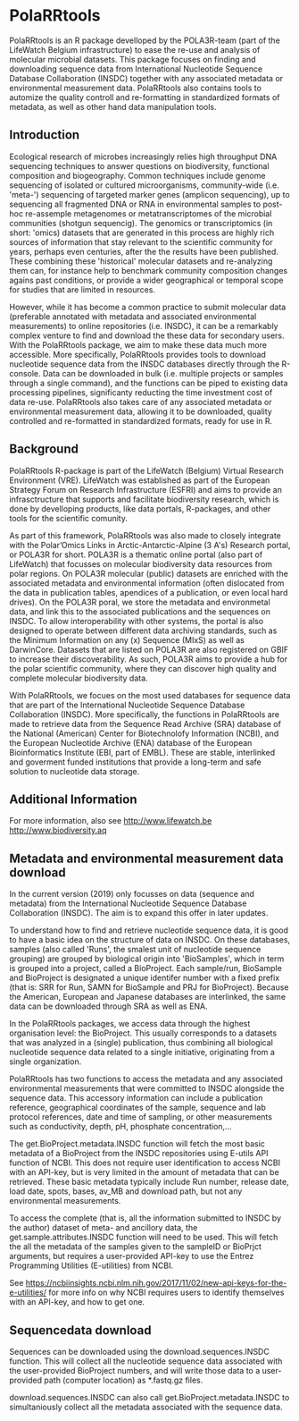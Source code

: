 # PolaRRtools

PolaRRtools is an R package develloped by the POLA3R-team (part of the LifeWatch Belgium infrastructure) to ease the re-use and analysis of molecular microbial datasets. This package focuses on finding and downloading sequence data from International Nucleotide Sequence Database Collaboration (INSDC) together with any associated metadata or environmental measurement data. PolaRRtools also contains tools to automize the quality controll and re-formatting in standardized formats of metadata, as well as other hand data manipulation tools.

## Introduction
Ecological research of microbes increasingly relies high throughput DNA sequencing techniques to answer questions on biodiversity, functional composition and biogeography. Common techniques include genome sequencing of isolated or cultured microorganisms, community-wide (i.e. 'meta-') sequencing of targeted marker genes (amplicon sequencing), up to sequencing all fragmented DNA or RNA in environmental samples to post-hoc re-assemple metagenomes or metatranscriptomes of the microbial communities (shotgun sequencig). The genomics or transcriptomics (in short: 'omics) datasets that are generated in this process are highly rich sources of information that stay relevant to the scientific community for years, perhaps even centuries, after the the results have been published. These combining these 'historical' molecular datasets and re-analyzing them can, for instance help to benchmark community composition changes agains past conditions, or provide a wider geographical or temporal scope for studies that are limited in resources. 

However, while it has become a common practice to submit molecular data (preferable annotated with metadata and associated environmental measurements) to online repositories (i.e. INSDC), it can be a remarkably complex venture to find and download the these data for secondary users. With the PolaRRtools package, we aim to make these data much more accessible. More specifically, PolaRRtools provides tools to download nucleotide sequence data from the INSDC databases directly through the R-console. Data can be downloaded in bulk (i.e. multiple projects or samples through a single command), and the functions can be piped to existing data processing pipelines, significanty reducting the time investment cost of data re-use. PolaRRtools also takes care of any associated metadata or environmental measurement data, allowing it to be downloaded, quality controlled and re-formatted in standardized formats, ready for use in R.

## Background
PolaRRtools R-package is part of the LifeWatch (Belgium) Virtual Research Environment (VRE). LifeWatch was established as part of the European Strategy Forum on Research Infrastructure (ESFRI) and aims to provide an infrasctructure that supports and facilitate biodiversity research, which is done by develloping products, like data portals, R-packages, and other tools for the scientific comunity.

As part of this framework, PolaRRtools was also made to closely integrate with the Polar’Omics Links in Arctic-Antarctic-Alpine (3 A's) Research portal, or POLA3R for short. POLA3R is a thematic online portal (also part of LifeWatch) that focusses on molecular biodiversity data resources from polar regions. On POLA3R molecular (public) datasets are enriched with the associated metadata and environmental information (often dislocated from the data in publication tables, apendices of a publication, or even local hard drives). On the POLA3R poral, we store the metadata and environmetal data, and link this to the associated publications and the sequences on INSDC. To allow interoperability with other systems, the portal is also designed to operate between different data archiving standards, such as the Minimum Information on any (x) Sequence (MIxS) as well as DarwinCore. Datasets that are listed on POLA3R are also registered on GBIF to increase their discoverability. As such, POLA3R aims to provide a hub for the polar scientific community, where they can discover high quality and complete molecular biodiversity data.

With PolaRRtools, we focues on the most used databases for sequence data that are part of the International Nucleotide Sequence Database Collaboration (INSDC). More specifically, the functions in PolaRRtools are made to retrieve data from the Sequence Read Archive (SRA) database of the National (American) Center for Biotechnolofy Information (NCBI), and the European Nucleotide Archive (ENA) database of the European Bioinformatics Institute (EBI, part of EMBL). These are stable, interlinked and goverment funded institutions that provide a long-term and safe solution to nucleotide data storage. 

## Additional Information
For more information, also see 
http://www.lifewatch.be
http://www.biodiversity.aq

## Metadata and environmental measurement data download
In the current version (2019) only focusses on data (sequence and metadata) from the International Nucleotide Sequence Database Collaboration (INSDC). The aim is to expand this offer in later updates.

To understand how to find and retrieve nucleotide sequence data, it is good to have a basic idea on the structure of data on  INSDC. On these databases, samples (also called 'Runs', the smalest unit of nucleotide sequence grouping) are grouped by biological origin into 'BioSamples', which in term is grouped into a project, called a BioProject. Each sample/run, BioSample and BioProject is designated a unique identifer number with a fixed prefix (that is: SRR for Run, SAMN for BioSample and PRJ for BioProject). Because the American, European and Japanese databases are interlinked, the same data can be downloaded through SRA as well as ENA.

In the PolaRRtools packages, we access data through the highest organisation level: the BioProject. This usually corresponds to a datasets that was analyzed in a (single) publication, thus combining all biological nucleotide sequence data related to a single initiative, originating from a single organization. 

PolaRRtools has two functions to access the metadata and any associated environmental measurements that were committed to INSDC alongside the sequence data. This accessory information can include a publication reference, geographical coordinates of the sample, sequence and lab protocol references, date and time of sampling, or other measurements such as conductivity, depth, pH, phosphate concentration,...

The get.BioProject.metadata.INSDC function will fetch the most basic metadata of a BioProject from the INSDC repositories using E-utils API function of NCBI. This does not require user identification to access NCBI with an API-key, but is very limited in the amount of metadata that can be retrieved. These basic metadata typically include Run number, release date, load date, spots, bases, av_MB and download path, but not any environmental measurements.

To access the complete (that is, all the information submitted to INSDC by the author) dataset of meta- and ancillory data, the get.sample.attributes.INSDC function will need to be used. This will fetch the all the metadata of the samples given to the sampleID or BioPrjct arguments, but requires a user-provided API-key to use the Entrez Programming Utilities (E-utilities) from NCBI.

See https://ncbiinsights.ncbi.nlm.nih.gov/2017/11/02/new-api-keys-for-the-e-utilities/ for more info on why NCBI requires users to identify themselves with an API-key, and how to get one.


## Sequencedata download

Sequences can be downloaded using the download.sequences.INSDC function. This will collect all the nucleotide sequence data associated with the user-provided BioProject numbers, and will write those data to a user-provided path (computer location) as \*.fastq.gz files.

download.sequences.INSDC can also call get.BioProject.metadata.INSDC to simultaniously collect all the metadata associated with the sequence data.



